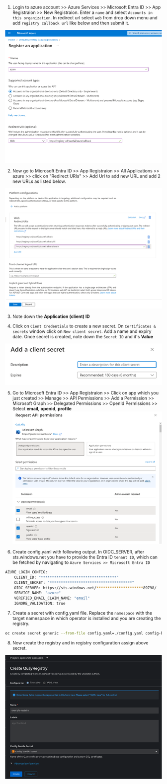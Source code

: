 1. Login to azure account >> Azure Services >> Microsoft Entra ID >> App Registraion >> New Registraion. Enter a `name` and select `Accounts in this organization`. In redirect url select `web` from drop down menu and add `registry callback url` like below and then submit it.

![App Registration](images/application-registration.png)

2. Now go to Microsoft Entra ID >> App Registraion >> All Applications >> azure >> click on "Redirect URIs" >> Add Url to add new URL and add 2 new URLs as listed below.

![Add 2 more Callback URLs](images/added-2-urls.png)

3. Note down the **Application (client) ID**

4. Click on `Cient Credentials` to create a new secret. On `Certificates & secrets` window click on `New client secret`. Add a name and expiry date. Once secret is created, note down the `Secret ID` and it's **Value**

![New client secret](images/add-client-secret.png)

5.  Go to  Microsoft Entra ID >> App Registraion >> Click on app which you just created >> Manage >> API Permissions >> Add a Permission >> Microsoft Graph >> Delegated Permissions >> OpenId Permissions >> Select **email**, **openid**, **profile**
  ![API Permissions](images/microsoft-graph-permission.png)
  
6. Create config.yaml with following output. In OIDC_SERVER, after sts.windows.net you have to provide the Entra ID `tenant ID`, which can be fetched by navigating to `Azure Services >> Microsoft Entra ID`
```bash
AZURE_LOGIN_CONFIG:
    CLIENT_ID: "**********************************"
    CLIENT_SECRET: "*************************************"
    OIDC_SERVER: https://sts.windows.net/*********************89798/
    SERVICE_NAME: "azure"
    VERIFIED_EMAIL_CLAIM_NAME: "email"
    IGNORE_VALIDATION: true
```


7. Create a secret with config.yaml file. Replace the `namespace` with the target namespace in which operator is installed and you are creating the registry.

```bash
oc create secret generic --from-file config.yaml=./config.yaml config-bundle-secret -n openshift-operators
```

8. Now create the registry and in registry configuration assign above secret.

![config-bundle-secret](images/quay-secret-select.png)
